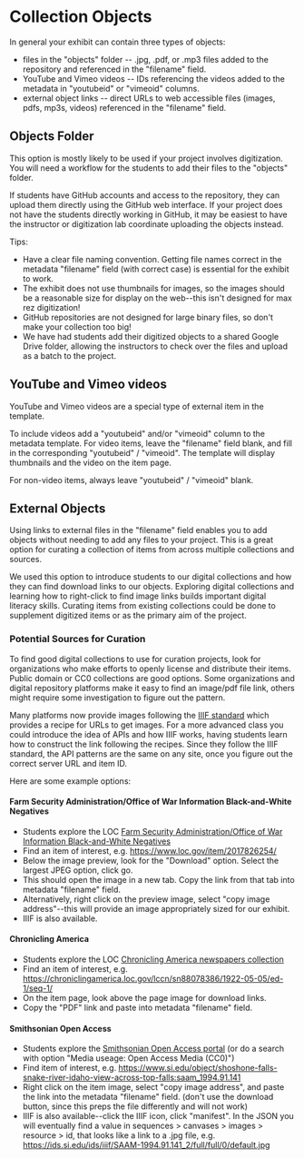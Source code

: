 # Collection Objects 

In general your exhibit can contain three types of objects:

- files in the "objects" folder  -- .jpg, .pdf, or .mp3 files added to the repository and referenced in the "filename" field.
- YouTube and Vimeo videos -- IDs referencing the videos added to the metadata in "youtubeid" or "vimeoid" columns.
- external object links -- direct URLs to web accessible files (images, pdfs, mp3s, videos) referenced in the "filename" field.

## Objects Folder

This option is mostly likely to be used if your project involves digitization. 
You will need a workflow for the students to add their files to the "objects" folder. 

If students have GitHub accounts and access to the repository, they can upload them directly using the GitHub web interface.
If your project does not have the students directly working in GitHub, it may be easiest to have the instructor or digitization lab coordinate uploading the objects instead.

Tips:

- Have a clear file naming convention. Getting file names correct in the metadata "filename" field (with correct case) is essential for the exhibit to work. 
- The exhibit does not use thumbnails for images, so the images should be a reasonable size for display on the web--this isn't designed for max rez digitization!
- GitHub repositories are not designed for large binary files, so don't make your collection too big!
- We have had students add their digitized objects to a shared Google Drive folder, allowing the instructors to check over the files and upload as a batch to the project.

## YouTube and Vimeo videos

YouTube and Vimeo videos are a special type of external item in the template. 

To include videos add a "youtubeid" and/or "vimeoid" column to the metadata template. 
For video items, leave the "filename" field blank, and fill in the corresponding "youtubeid" / "vimeoid".
The template will display thumbnails and the video on the item page.

For non-video items, always leave "youtubeid" / "vimeoid" blank.

## External Objects

Using links to external files in the "filename" field enables you to add objects without needing to add any files to your project. 
This is a great option for curating a collection of items from across multiple collections and sources.

We used this option to introduce students to our digital collections and how they can find download links to our objects. 
Exploring digital collections and learning how to right-click to find image links builds important digital literacy skills.
Curating items from existing collections could be done to supplement digitized items or as the primary aim of the project.

### Potential Sources for Curation

To find good digital collections to use for curation projects, look for organizations who make efforts to openly license and distribute their items. 
Public domain or CC0 collections are good options. 
Some organizations and digital repository platforms make it easy to find an image/pdf file link, others might require some investigation to figure out the pattern.

Many platforms now provide images following the [IIIF standard](https://iiif.io/) which provides a recipe for URLs to get images.
For a more advanced class you could introduce the idea of APIs and how IIIF works, having students learn how to construct the link following the recipes.
Since they follow the IIIF standard, the API patterns are the same on any site, once you figure out the correct server URL and item ID.

Here are some example options:

#### Farm Security Administration/Office of War Information Black-and-White Negatives

- Students explore the LOC [Farm Security Administration/Office of War Information Black-and-White Negatives](https://www.loc.gov/collections/fsa-owi-black-and-white-negatives/)
- Find an item of interest, e.g. https://www.loc.gov/item/2017826254/
- Below the image preview, look for the "Download" option. Select the largest JPEG option, click go. 
- This should open the image in a new tab. Copy the link from that tab into metadata "filename" field.
- Alternatively, right click on the preview image, select "copy image address"--this will provide an image appropriately sized for our exhibit.
- IIIF is also available.

#### Chronicling America

- Students explore the LOC [Chronicling America newspapers collection](https://chroniclingamerica.loc.gov/)
- Find an item of interest, e.g. https://chroniclingamerica.loc.gov/lccn/sn88078386/1922-05-05/ed-1/seq-1/
- On the item page, look above the page image for download links. 
- Copy the "PDF" link and paste into metadata "filename" field.

#### Smithsonian Open Access

- Students explore the [Smithsonian Open Access portal](https://www.si.edu/openaccess) (or do a search with option "Media useage: Open Access Media (CC0)")
- Find item of interest, e.g. https://www.si.edu/object/shoshone-falls-snake-river-idaho-view-across-top-falls:saam_1994.91.141
- Right click on the item image, select "copy image address", and paste the link into the metadata "filename" field. (don't use the download button, since this preps the file differently and will not work)
- IIIF is also available--click the IIIF icon, click "manifest". In the JSON you will eventually find a value in sequences > canvases > images > resource > id, that looks like a link to a .jpg file, e.g. https://ids.si.edu/ids/iiif/SAAM-1994.91.141_2/full/full/0/default.jpg
